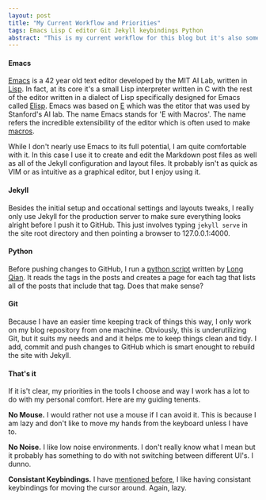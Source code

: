 ```yaml
---
layout: post
title: "My Current Workflow and Priorities"
tags: Emacs Lisp C editor Git Jekyll keybindings Python
abstract: "This is my current workflow for this blog but it's also somewhat representitive of the way I work generally, at least when I have my way."
---
```

#### Emacs
[Emacs](https://www.gnu.org/software/emacs/) is a 42 year old text editor developed by the MIT AI Lab, written in [Lisp](https://en.wikipedia.org/wiki/Lisp_(programming_language)). In fact, at its core it's a small Lisp interpreter written in C with the rest of the editor written in a dialect of Lisp specifically designed for Emacs called [Elisp](https://en.wikipedia.org/wiki/Emacs_Lisp). Emacs was based on [E](https://en.wikipedia.org/wiki/E_(text_editor)) which was the etitor that was used by Stanford's AI lab. The name Emacs stands for 'E with Macros'. The name refers the incredible extensibility of the editor which is often used to make [macros](https://en.wikipedia.org/wiki/Macro_(computer_science)).

While I don't nearly use Emacs to its full potential, I am quite comfortable with it. In this case I use it to create and edit the Markdown post files as well as all of the Jekyll configuration and layout files. It probably isn't as quick as VIM or as intuitive as a graphical editor, but I enjoy using it.

#### Jekyll
Besides the initial setup and occational settings and layouts tweaks, I really only use Jekyll for the production server to make sure everything looks alright before I push it to GitHub. This just involves typing `jekyll serve` in the site root directory and then pointing a browser to 127.0.0.1:4000. 

#### Python
Before pushing changes to GitHub, I run a [python script](https://github.com/qian256/qian256.github.io/blob/master/tag_generator.py) written by [Long Qian](http://longqian.me/). It reads the tags in the posts and creates a page for each tag that lists all of the posts that include that tag. Does that make sense?

#### Git
Because I have an easier time keeping track of things this way, I only work on my blog repository from one machine. Obviously, this is underutilizing Git, but it suits my needs and and it helps me to keep things clean and tidy. I add, commit and push changes to GitHub which is smart enought to rebuild the site with Jekyll.

#### That's it
If it is't clear, my priorities in the tools I choose and way I work has a lot to do with my personal comfort. Here are my guiding tenents.

**No Mouse.**
I would rather not use a mouse if I can avoid it. This is because I am lazy and don't like to move my hands from the keyboard unless I have to.

**No Noise.**
I like low noise environments. I don't really know what I mean but it probably has something to do with not switching between different UI's. I dunno.

**Consistant Keybindings.**
I have [mentioned before](/2018/11/17/emacs-keybindings-in-macos.html), I like having consistant keybindings for moving the cursor around. Again, lazy.